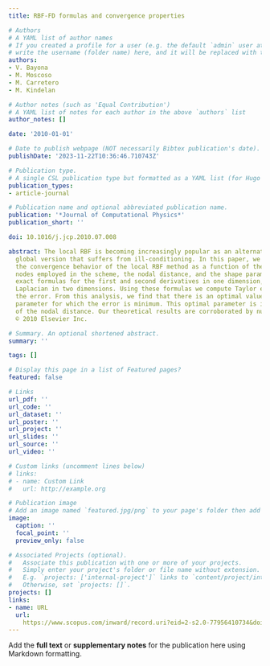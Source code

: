 ```yaml
---
title: RBF-FD formulas and convergence properties

# Authors
# A YAML list of author names
# If you created a profile for a user (e.g. the default `admin` user at `content/authors/admin/`), 
# write the username (folder name) here, and it will be replaced with their full name and linked to their profile.
authors:
- V. Bayona
- M. Moscoso
- M. Carretero
- M. Kindelan

# Author notes (such as 'Equal Contribution')
# A YAML list of notes for each author in the above `authors` list
author_notes: []

date: '2010-01-01'

# Date to publish webpage (NOT necessarily Bibtex publication's date).
publishDate: '2023-11-22T10:36:46.710743Z'

# Publication type.
# A single CSL publication type but formatted as a YAML list (for Hugo requirements).
publication_types:
- article-journal

# Publication name and optional abbreviated publication name.
publication: '*Journal of Computational Physics*'
publication_short: ''

doi: 10.1016/j.jcp.2010.07.008

abstract: The local RBF is becoming increasingly popular as an alternative to the
  global version that suffers from ill-conditioning. In this paper, we study analytically
  the convergence behavior of the local RBF method as a function of the number of
  nodes employed in the scheme, the nodal distance, and the shape parameter. We derive
  exact formulas for the first and second derivatives in one dimension, and for the
  Laplacian in two dimensions. Using these formulas we compute Taylor expansions for
  the error. From this analysis, we find that there is an optimal value of the shape
  parameter for which the error is minimum. This optimal parameter is independent
  of the nodal distance. Our theoretical results are corroborated by numerical experiments.
  © 2010 Elsevier Inc.

# Summary. An optional shortened abstract.
summary: ''

tags: []

# Display this page in a list of Featured pages?
featured: false

# Links
url_pdf: ''
url_code: ''
url_dataset: ''
url_poster: ''
url_project: ''
url_slides: ''
url_source: ''
url_video: ''

# Custom links (uncomment lines below)
# links:
# - name: Custom Link
#   url: http://example.org

# Publication image
# Add an image named `featured.jpg/png` to your page's folder then add a caption below.
image:
  caption: ''
  focal_point: ''
  preview_only: false

# Associated Projects (optional).
#   Associate this publication with one or more of your projects.
#   Simply enter your project's folder or file name without extension.
#   E.g. `projects: ['internal-project']` links to `content/project/internal-project/index.md`.
#   Otherwise, set `projects: []`.
projects: []
links:
- name: URL
  url: 
    https://www.scopus.com/inward/record.uri?eid=2-s2.0-77956410734&doi=10.1016%2fj.jcp.2010.07.008&partnerID=40&md5=52a26c0f6664d7efb2b37b544261bdbb
---
```


Add the **full text** or **supplementary notes** for the publication here using Markdown formatting.
